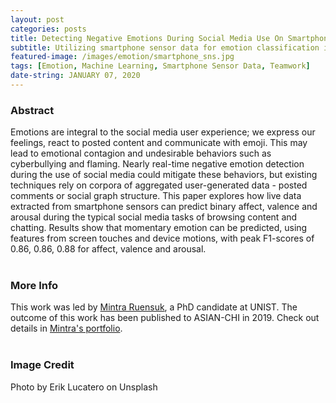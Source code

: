 ```yaml
---
layout: post
categories: posts
title: Detecting Negative Emotions During Social Media Use On Smartphones
subtitle: Utilizing smartphone sensor data for emotion classification in social media context
featured-image: /images/emotion/smartphone_sns.jpg
tags: [Emotion, Machine Learning, Smartphone Sensor Data, Teamwork]
date-string: JANUARY 07, 2020
---
```



### Abstract
Emotions are integral to the social media user experience; we express our feelings, react to posted content and communicate with emoji. This may lead to emotional contagion and undesirable behaviors such as cyberbullying and flaming. Nearly real-time negative emotion detection during the use of social media could mitigate these behaviors, but existing techniques rely on corpora of aggregated user-generated data - posted comments or social graph structure. This paper explores how live data extracted from smartphone sensors can predict binary affect, valence and arousal during the typical social media tasks of browsing content and chatting. Results show that momentary emotion can be predicted, using features from screen touches and device motions, with peak F1-scores of 0.86, 0.86, 0.88 for affect, valence and arousal.
<br>
<br>

### More Info
This work was led by <a href="https://mintra-ruensuk.github.io/">Mintra Ruensuk</a>, a PhD candidate at UNIST. The outcome of this work has been published to ASIAN-CHI in 2019. Check out details in <a href="https://mintra-ruensuk.github.io/asian-chi/">Mintra's portfolio</a>.
<br>
<br>

### Image Credit
Photo by Erik Lucatero on Unsplash
<br>
<br>